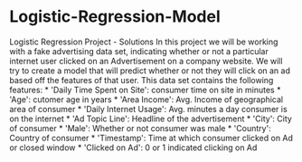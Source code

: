 # Logistic-Regression-Model
Logistic Regression Project - Solutions  In this project we will be working with a fake advertising data set, indicating whether or not a particular internet user clicked on an Advertisement on a company website. We will try to create a model that will predict whether or not they will click on an ad based off the features of that user.  This data set contains the following features:  * 'Daily Time Spent on Site': consumer time on site in minutes * 'Age': cutomer age in years * 'Area Income': Avg. Income of geographical area of consumer * 'Daily Internet Usage': Avg. minutes a day consumer is on the internet * 'Ad Topic Line': Headline of the advertisement * 'City': City of consumer * 'Male': Whether or not consumer was male * 'Country': Country of consumer * 'Timestamp': Time at which consumer clicked on Ad or closed window * 'Clicked on Ad': 0 or 1 indicated clicking on Ad
